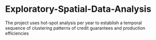 # Exploratory-Spatial-Data-Analysis
The project uses hot-spot analysis per year to establish a temporal sequence of clustering patterns of credit guarantees and production efficiencies
